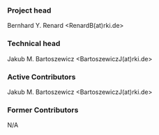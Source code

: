 ### Project head
Bernhard Y. Renard \<RenardB(at)rki.de\>  
  
### Technical head
Jakub M. Bartoszewicz \<BartoszewiczJ(at)rki.de\>

### Active Contributors
Jakub M. Bartoszewicz \<BartoszewiczJ(at)rki.de\>
  
### Former Contributors
N/A  
